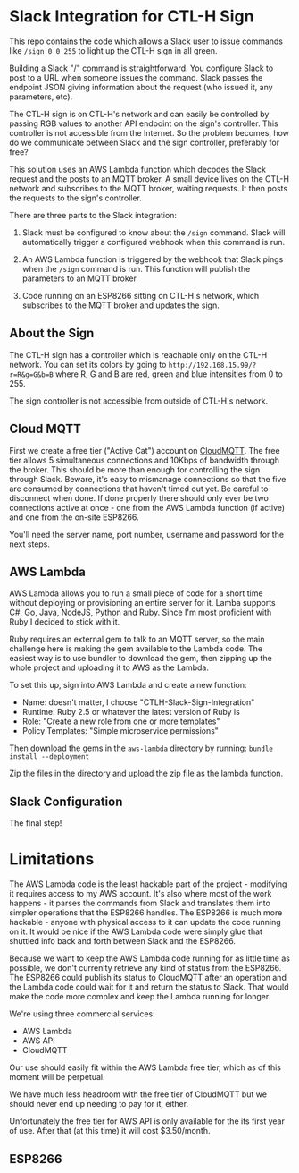 # Slack Integration for CTL-H Sign

This repo contains the code which allows a Slack user to issue commands like `/sign 0 0 255` to light up the CTL-H sign in all green.

Building a Slack "/" command is straightforward. You configure Slack to post to a URL when someone issues the command. Slack passes the endpoint JSON giving information about the request (who issued it, any parameters, etc).

The CTL-H sign is on CTL-H's network and can easily be controlled by passing RGB values to another API endpoint on the sign's controller. This controller is not accessible from the Internet. So the problem becomes, how do we communicate between Slack and the sign controller, preferably for free?

This solution uses an AWS Lambda function which decodes the Slack request and the posts to an MQTT broker. A small device lives on the CTL-H network and subscribes to the MQTT broker, waiting requests. It then posts the requests to the sign's controller.

There are three parts to the Slack integration:

1. Slack must be configured to know about the `/sign` command. Slack will automatically trigger a configured webhook when this command is run.

2. An AWS Lambda function is triggered by the webhook that Slack pings when the `/sign` command is run. This function will publish the parameters to an MQTT broker.

3. Code running on an ESP8266 sitting on CTL-H's network, which subscribes to the MQTT broker and updates the sign.


## About the Sign

The CTL-H sign has a controller which is reachable only on the CTL-H network. You can set its colors by going to `http://192.168.15.99/?r=R&g=G&b=B` where R, G and B are red, green and blue intensities from 0 to 255.

The sign controller is not accessible from outside of CTL-H's network.

## Cloud MQTT

First we create a free tier ("Active Cat") account on [CloudMQTT](https://cloudmqtt.com). The free tier allows 5 simultaneous connections and 10Kbps of bandwidth through the broker. This should be more than enough for controlling the sign through Slack. Beware, it's easy to mismanage connections so that the five are consumed by connections that haven't timed out yet. Be careful to disconnect when done. If done properly there should only ever be two connections active at once - one from the AWS Lambda function (if active) and one from the on-site ESP8266.

You'll need the server name, port number, username and password for the next steps.

## AWS Lambda

AWS Lambda allows you to run a small piece of code for a short time without deploying or provisioning an entire server for it. Lamba supports C#, Go, Java, NodeJS, Python and Ruby. Since I'm most proficient with Ruby I decided to stick with it.

Ruby requires an external gem to talk to an MQTT server, so the main challenge here is making the gem available to the Lambda code. The easiest way is to use bundler to download the gem, then zipping up the whole project and uploading it to AWS as the Lambda.

To set this up, sign into AWS Lambda and create a new function:
- Name: doesn't matter, I choose "CTLH-Slack-Sign-Integration"
- Runtime: Ruby 2.5 or whatever the latest version of Ruby is
- Role: "Create a new role from one or more templates"
- Policy Templates: "Simple microservice permissions"

Then download the gems in the `aws-lambda` directory by running:
```bundle install --deployment```

Zip the files in the directory and upload the zip file as the lambda function.



## Slack Configuration

The final step!


# Limitations

The AWS Lambda code is the least hackable part of the project - modifying it requires access to my AWS account. It's also where most of the work happens - it parses the commands from Slack and translates them into simpler operations that the ESP8266 handles. The ESP8266 is much more hackable - anyone with physical access to it can update the code running on it. It would be nice if the AWS Lambda code were simply glue that shuttled info back and forth between Slack and the ESP8266.

Because we want to keep the AWS Lambda code running for as little time as possible, we don't currenlty retrieve any kind of status from the ESP8266. The ESP8266 could publish its status to CloudMQTT after an operation and the Lambda code could wait for it and return the status to Slack. That would make the code more complex and keep the Lambda running for longer.

We're using three commercial services:
- AWS Lambda
- AWS API
- CloudMQTT

Our use should easily fit within the AWS Lambda free tier, which as of this moment will be perpetual.

We have much less headroom with the free tier of CloudMQTT but we should never end up needing to pay for it, either.

Unfortunately the free tier for AWS API is only available for the its first year of use. After that (at this time) it will cost $3.50/month.


## ESP8266
